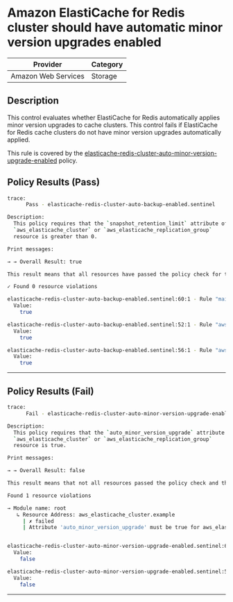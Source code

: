 #  Amazon ElastiCache for Redis cluster should have automatic minor version upgrades enabled

| Provider            | Category     |
|---------------------|--------------|
| Amazon Web Services | Storage      |

## Description

This control evaluates whether ElastiCache for Redis automatically applies minor version upgrades to cache clusters. This control fails if ElastiCache for Redis cache clusters do not have minor version upgrades automatically applied.

This rule is covered by the [elasticache-redis-cluster-auto-minor-version-upgrade-enabled](../../policies/elasticache-redis-cluster-auto-minor-version-upgrade-enabled) policy.

## Policy Results (Pass)
```bash
trace:
      Pass - elasticache-redis-cluster-auto-backup-enabled.sentinel

Description:
  This policy requires that the `snapshot_retention_limit` attribute of the
  `aws_elasticache_cluster` or `aws_elasticache_replication_group`
  resource is greater than 0.

Print messages:

→ → Overall Result: true

This result means that all resources have passed the policy check for the policy elasticache-redis-cluster-auto-backup-enabled.

✓ Found 0 resource violations

elasticache-redis-cluster-auto-backup-enabled.sentinel:60:1 - Rule "main"
  Value:
    true

elasticache-redis-cluster-auto-backup-enabled.sentinel:52:1 - Rule "aws_elasticache_cluster_rule"
  Value:
    true

elasticache-redis-cluster-auto-backup-enabled.sentinel:56:1 - Rule "aws_elasticache_replication_group_rule"
  Value:
    true
```

---

## Policy Results (Fail)
```bash
trace:
      Fail - elasticache-redis-cluster-auto-minor-version-upgrade-enabled.sentinel

Description:
  This policy requires that the `auto_minor_version_upgrade` attribute of the
  `aws_elasticache_cluster` or `aws_elasticache_replication_group`
  resource is true.

Print messages:

→ → Overall Result: false

This result means that not all resources passed the policy check and the protected behavior is not allowed for the policy elasticache-redis-cluster-auto-minor-version-upgrade-enabled.

Found 1 resource violations

→ Module name: root
   ↳ Resource Address: aws_elasticache_cluster.example
     | ✗ failed
     | Attribute 'auto_minor_version_upgrade' must be true for aws_elasticache_cluster resources.Refer to https://docs.aws.amazon.com/securityhub/latest/userguide/elasticache-controls.html#elasticache-2 for more details.


elasticache-redis-cluster-auto-minor-version-upgrade-enabled.sentinel:63:1 - Rule "main"
  Value:
    false

elasticache-redis-cluster-auto-minor-version-upgrade-enabled.sentinel:55:1 - Rule "aws_elasticache_cluster_rule"
  Value:
    false
```

---